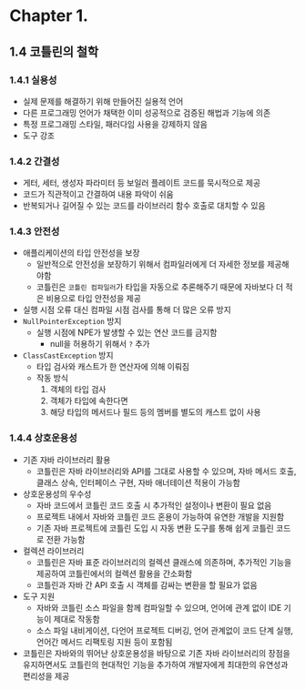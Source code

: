 # Chapter 1.

## 1.4 코틀린의 철학

### 1.4.1 실용성

- 실제 문제를 해결하기 위해 만들어진 실용적 언어
- 다른 프로그래밍 언어가 채택한 이미 성공적으로 검증된 해법과 기능에 의존
- 특정 프로그래밍 스타일, 패러다임 사용을 강제하지 않음
- 도구 강조

### 1.4.2 간결성

- 게터, 세터, 생성자 파라미터 등 보일러 플레이트 코드를 묵시적으로 제공
- 코드가 직관적이고 간결하여 내용 파악이 쉬움
- 반복되거나 길어질 수 있는 코드를 라이브러리 함수 호출로 대치할 수 있음

### 1.4.3 안전성

- 애플리케이션의 타입 안전성을 보장
  - 일반적으로 안전성을 보장하기 위해서 컴파일러에게 더 자세한 정보를 제공해야함
  - 코틀린은 `코틀린 컴파일러`가 타입을 자동으로 추론해주기 때문에 자바보다 더 적은 비용으로 타입 안전성을 제공
- 실행 시점 오류 대신 컴파일 시점 검사를 통해 더 많은 오류 방지
- `NullPointerException` 방지
  - 실행 시점에 NPE가 발생할 수 있는 연산 코드를 금지함
    - null을 허용하기 위해서 `?` 추가
- `ClassCastException` 방지
  - 타입 검사와 캐스트가 한 연산자에 의해 이뤄짐
  - 작동 방식
    1. 객체의 타입 검사
    2. 객체가 타입에 속한다면
    3. 해당 타입의 메서드나 필드 등의 멤버를 별도의 캐스트 없이 사용

### 1.4.4 상호운용성

- 기존 자바 라이브러리 활용 
  - 코틀린은 자바 라이브러리와 API를 그대로 사용할 수 있으며, 자바 메서드 호출, 클래스 상속, 인터페이스 구현, 자바 애너테이션 적용이 가능함
- 상호운용성의 우수성
  - 자바 코드에서 코틀린 코드 호출 시 추가적인 설정이나 변환이 필요 없음
  - 프로젝트 내에서 자바와 코틀린 코드 혼용이 가능하여 유연한 개발을 지원함
  - 기존 자바 프로젝트에 코틀린 도입 시 자동 변환 도구를 통해 쉽게 코틀린 코드로 전환 가능함
- 컬렉션 라이브러리
  - 코틀린은 자바 표준 라이브러리의 컬렉션 클래스에 의존하며, 추가적인 기능을 제공하여 코틀린에서의 컬렉션 활용을 간소화함 
  - 코틀린과 자바 간 API 호출 시 객체를 감싸는 변환을 할 필요가 없음
- 도구 지원
  - 자바와 코틀린 소스 파일을 함께 컴파일할 수 있으며, 언어에 관계 없이 IDE 기능이 제대로 작동함 
  - 소스 파일 내비게이션, 다언어 프로젝트 디버깅, 언어 관계없이 코드 단계 실행, 언어간 메서드 리팩토링 지원 등이 포함됨
- 코틀린은 자바와의 뛰어난 상호운용성을 바탕으로 기존 자바 라이브러리의 장점을 유지하면서도 코틀린의 현대적인 기능을 추가하여 개발자에게 최대한의 유연성과 편리성을 제공